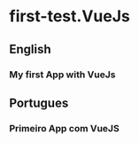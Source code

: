 # first-test.VueJs

## English
### My first App with VueJs

## Portugues
### Primeiro App com VueJS

